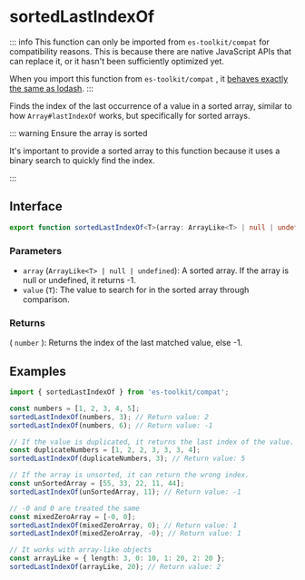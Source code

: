 # sortedLastIndexOf

::: info
This function can only be imported from `es-toolkit/compat` for compatibility reasons. This is because there are native JavaScript APIs that can replace it, or it hasn't been sufficiently optimized yet.

When you import this function from `es-toolkit/compat` , it [behaves exactly the same as lodash](../../../compatibility.md).
:::

Finds the index of the last occurrence of a value in a sorted array, similar to how `Array#lastIndexOf` works, but specifically for sorted arrays.

::: warning Ensure the array is sorted

It's important to provide a sorted array to this function because it uses a binary search to quickly find the index.

:::

## Interface

```typescript
export function sortedLastIndexOf<T>(array: ArrayLike<T> | null | undefined, value: T): number;
```

### Parameters

- `array` (`ArrayLike<T> | null | undefined`): A sorted array. If the array is null or undefined, it returns -1.
- `value` (`T`): The value to search for in the sorted array through comparison.

### Returns

( `number` ): Returns the index of the last matched value, else -1.

## Examples

```typescript
import { sortedLastIndexOf } from 'es-toolkit/compat';

const numbers = [1, 2, 3, 4, 5];
sortedLastIndexOf(numbers, 3); // Return value: 2
sortedLastIndexOf(numbers, 6); // Return value: -1

// If the value is duplicated, it returns the last index of the value.
const duplicateNumbers = [1, 2, 2, 3, 3, 3, 4];
sortedLastIndexOf(duplicateNumbers, 3); // Return value: 5

// If the array is unsorted, it can return the wrong index.
const unSortedArray = [55, 33, 22, 11, 44];
sortedLastIndexOf(unSortedArray, 11); // Return value: -1

// -0 and 0 are treated the same
const mixedZeroArray = [-0, 0];
sortedLastIndexOf(mixedZeroArray, 0); // Return value: 1
sortedLastIndexOf(mixedZeroArray, -0); // Return value: 1

// It works with array-like objects
const arrayLike = { length: 3, 0: 10, 1: 20, 2: 20 };
sortedLastIndexOf(arrayLike, 20); // Return value: 2
```
